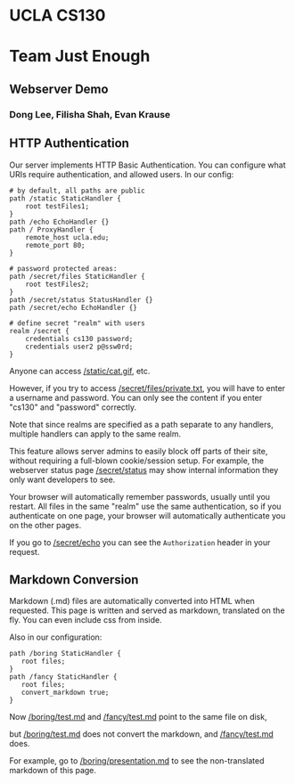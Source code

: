 # UCLA CS130
# Team Just Enough
## Webserver Demo
### Dong Lee, Filisha Shah, Evan Krause

<style> @import url(mdstyle.css); </style>

## HTTP Authentication
 Our server implements HTTP Basic Authentication.
 You can configure what URIs require authentication, and allowed users.
 In our config:

    # by default, all paths are public
    path /static StaticHandler {
        root testFiles1;
    }
    path /echo EchoHandler {}
    path / ProxyHandler {
        remote_host ucla.edu;
        remote_port 80;
    }
    
    # password protected areas:
    path /secret/files StaticHandler {
        root testFiles2;
    }
    path /secret/status StatusHandler {}
    path /secret/echo EchoHandler {}
    
    # define secret "realm" with users
    realm /secret {
        credentials cs130 password;
        credentials user2 p@ssw0rd;
    }

Anyone can access [/static/cat.gif](/static/cat.gif), etc.

However, if you try to access [/secret/files/private.txt](/secret/files/private.txt),
you will have to enter a username and password.
You can only see the content if you enter "cs130" and "password" correctly.

Note that since realms are specified as a path separate to any handlers,
multiple handlers can apply to the same realm.

This feature allows server admins to easily block off parts of their site,
without requiring a full-blown cookie/session setup.
For example, the webserver status page [/secret/status](/secret/status) may show internal information they only want
developers to see.

Your browser will automatically remember passwords, usually until you restart.
All files in the same "realm" use the same authentication, so
if you authenticate on one page, your browser will automatically authenticate you
on the other pages.

If you go to [/secret/echo](/secret/echo) you can see the `Authorization` header in your request.

## Markdown Conversion

Markdown (.md) files are automatically converted into HTML when requested.
This page is written and served as markdown, translated on the fly.
You can even include css from inside.

Also in our configuration:

    path /boring StaticHandler {
       root files;
    }
    path /fancy StaticHandler {
       root files;
       convert_markdown true;
    }

Now [/boring/test.md](/boring/test.md) and [/fancy/test.md](/fancy/test.md)
point to the same file on disk,

but [/boring/test.md](/boring/test.md) does not convert the markdown,
and [/fancy/test.md](/fancy/test.md) does.

For example, go to [/boring/presentation.md](/boring/presentation.md) to see the non-translated markdown
of this page.

